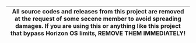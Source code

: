 |All source codes and releases from this project are removed at the request of some secene member to avoid spreading damages. If you are using this or anything like this project that bypass Horizon OS limits, REMOVE THEM IMMEDIATELY!|
|:-:|